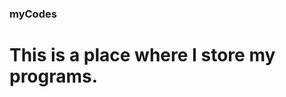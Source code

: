 ### myCodes

This is a place where I store my programs.
==============================================
